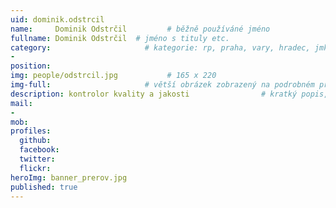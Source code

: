 ```yaml
---
uid: dominik.odstrcil
name:     Dominik Odstrčil         # běžně používáné jméno
fullname: Dominik Odstrčil  # jméno s tituly etc.
category:                     # kategorie: rp, praha, vary, hradec, jmk, senat
- 
position:
img: people/odstrcil.jpg           # 165 x 220
img-full:                     # větší obrázek zobrazený na podrobném profilu
description: kontrolor kvality a jakosti                # kratký popis, max 160 znaků
mail:
- 
mob:         
profiles:
  github:
  facebook:       
  twitter:        
  flickr:       
heroImg: banner_prerov.jpg
published: true
---
```

